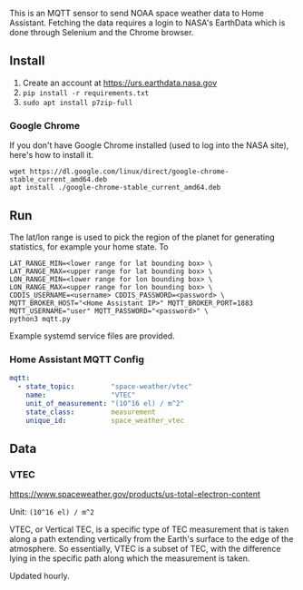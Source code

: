 This is an MQTT sensor to send NOAA space weather data to Home Assistant. Fetching the data requires a login to NASA's EarthData which is done through Selenium and the Chrome browser.

## Install

1. Create an account at <https://urs.earthdata.nasa.gov>
2. `pip install -r requirements.txt`
3. `sudo apt install p7zip-full`

### Google Chrome

If you don't have Google Chrome installed (used to log into the NASA site), here's how to install it.

```shell
wget https://dl.google.com/linux/direct/google-chrome-stable_current_amd64.deb
apt install ./google-chrome-stable_current_amd64.deb
```

## Run

The lat/lon range is used to pick the region of the planet for generating statistics, for example your home state. To

```shell
LAT_RANGE_MIN=<lower range for lat bounding box> \
LAT_RANGE_MAX=<upper range for lat bounding box> \
LON_RANGE_MIN=<lower range for lon bounding box> \
LON_RANGE_MAX=<upper range for lon bounding box> \
CDDIS_USERNAME=<username> CDDIS_PASSWORD=<password> \
MQTT_BROKER_HOST="<Home Assistant IP>" MQTT_BROKER_PORT=1883 MQTT_USERNAME="user" MQTT_PASSWORD="<password>" \
python3 mqtt.py
```

Example systemd service files are provided.

### Home Assistant MQTT Config

```yaml
mqtt:
  - state_topic:         "space-weather/vtec"
    name:                "VTEC"
    unit_of_measurement: "(10^16 el) / m^2"
    state_class:         measurement
    unique_id:           space_weather_vtec
```

## Data

### VTEC

<https://www.spaceweather.gov/products/us-total-electron-content>

Unit: `(10^16 el) / m^2`

VTEC, or Vertical TEC, is a specific type of TEC measurement that is taken along a path extending
vertically from the Earth's surface to the edge of the atmosphere. So essentially, VTEC is a subset of TEC, with the
difference lying in the specific path along which the measurement is taken.

Updated hourly.
